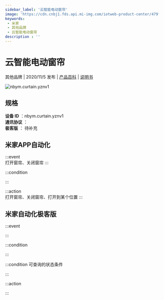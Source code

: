 ```yaml
---
sidebar_label: '云智能电动窗帘'
image: 'https://cdn.cnbj1.fds.api.mi-img.com/iotweb-product-center/479feae51aa43198fd8125a5cfca03c9_微信图片_20201027221214.png?GalaxyAccessKeyId=AKVGLQWBOVIRQ3XLEW&Expires=9223372036854775807&Signature=6nhvi82FnJDrO1Trr8fpvHt6Okw='
keywords: 
 - 米家
 - 其他品牌
 - 云智能电动窗帘
description : ''
---
```

# 云智能电动窗帘

其他品牌 | 2020/11/5 发布 | [产品百科](https://home.mi.com/webapp/content/baike/product/index.html?model=nbym.curtain.yznv1/) | [说明书](https://home.mi.com/views/introduction.html?model=nbym.curtain.yznv1&region=cn)

![nbym.curtain.yznv1](https://cdn.cnbj1.fds.api.mi-img.com/iotweb-product-center/479feae51aa43198fd8125a5cfca03c9_微信图片_20201027221214.png?GalaxyAccessKeyId=AKVGLQWBOVIRQ3XLEW&Expires=9223372036854775807&Signature=6nhvi82FnJDrO1Trr8fpvHt6Okw=)

## 规格  
> 
**设备 ID** ：nbym.curtain.yznv1  
**通讯协议** ：  
**极客版**  ： 待补充 


## 米家APP自动化  

:::event  
打开窗帘、关闭窗帘
:::

:::condition  

:::

:::action   
打开窗帘、关闭窗帘、打开到某个位置
:::

## 米家自动化极客版  

:::event  

:::

:::condition  

:::

:::condition 可查询的状态条件  

:::

:::action  

:::

        
